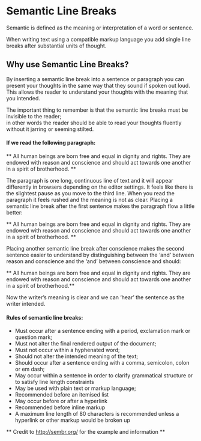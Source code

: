 # Semantic Line Breaks

Semantic is defined as the meaning or interpretation of a word or sentence.

When writing text using a compatible markup language you add single line breaks after substantial units of thought.

## Why use Semantic Line Breaks? 

By inserting a semantic line break into a sentence or paragraph 
you can present your thoughts in the same way that they sound if spoken out loud.  
This allows the reader to understand your thoughts with the meaning that you intended.

The important thing to remember is that the semantic line breaks must be invisible to the reader;  
in other words the reader should be able to read your thoughts fluently without it jarring or seeming stilted.

#### If we read the following paragraph:

** All human beings are born free and equal in dignity and rights. They are endowed with reason and conscience and should  act towards one another in a spirit of brotherhood. **

The paragraph is one long, continuous line of text  and it will appear differently in browsers depending on the editor settings.  It feels like there is the slightest pause as you move to the third line.  When you read the paragraph it feels rushed and the meaning is not as clear.
Placing a semantic line break after the first sentence makes the paragraph flow a little better:

** All human beings are born free and equal in dignity and rights.
They are endowed with reason and conscience and should act towards one another in a spirit of brotherhood. **

Placing another semantic line break after conscience makes the second sentence easier to understand  by distinguishing between the ‘and’ between reason and conscience and the ‘and’ between conscience and should:

** All human beings are born free and equal in dignity and rights.
They are endowed with reason and conscience
and should act towards one another in a spirit of brotherhood.**

Now the writer’s meaning is clear and we can ‘hear’ the sentence as the writer intended.

#### Rules of semantic line breaks:

* Must occur after a sentence ending with a period, exclamation mark or question mark;
* Must not alter the final rendered output of the document;
* Must not occur within a hyphenated word;
* Should not alter the intended meaning of the text;
* Should occur after a sentence ending with a comma, semicolon, colon or em dash;
* May occur within a sentence in order to clarify grammatical structure or to satisfy line length constraints
* May be used with plain text or markup language;
* Recommended before an itemised list
* May occur before or after a hyperlink
* Recommended before inline markup
* A maximum line length of 80 characters is recommended unless a hyperlink or other markup would be broken up


** Credit to http://sembr.org/ for the example and information **

